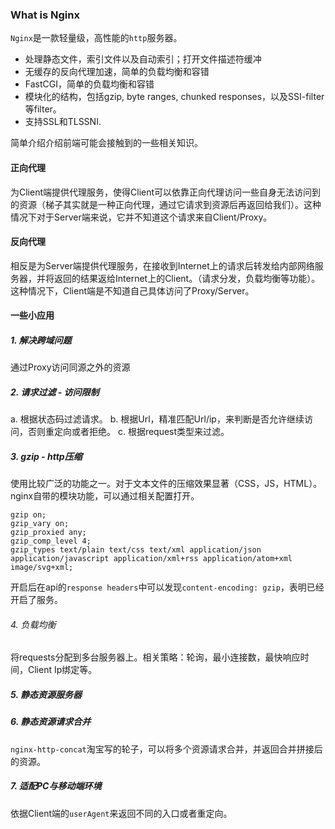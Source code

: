 ### What is Nginx

`Nginx`是一款轻量级，高性能的`http`服务器。

- 处理静态文件，索引文件以及自动索引；打开文件描述符缓冲
- 无缓存的反向代理加速，简单的负载均衡和容错
- FastCGI，简单的负载均衡和容错
- 模块化的结构，包括gzip, byte ranges, chunked responses，以及SSI-filter等filter。
- 支持SSL和TLSSNI.

简单介绍介绍前端可能会接触到的一些相关知识。

#### 正向代理

为Client端提供代理服务，使得Client可以依靠正向代理访问一些自身无法访问到的资源（梯子其实就是一种正向代理，通过它请求到资源后再返回给我们）。这种情况下对于Server端来说，它并不知道这个请求来自Client/Proxy。

#### 反向代理

相反是为Server端提供代理服务，在接收到Internet上的请求后转发给内部网络服务器，并将返回的结果返给Internet上的Client。（请求分发，负载均衡等功能）。这种情况下，Client端是不知道自己具体访问了Proxy/Server。

#### 一些小应用

##### 1. 解决跨域问题

通过Proxy访问同源之外的资源

##### 2. 请求过滤 - 访问限制

a. 根据状态码过滤请求。
b. 根据Url，精准匹配Url/ip，来判断是否允许继续访问，否则重定向或者拒绝。
c. 根据request类型来过滤。

##### 3. gzip - http压缩

使用比较广泛的功能之一。对于文本文件的压缩效果显著（CSS，JS，HTML）。
nginx自带的模块功能，可以通过相关配置打开。

```
gzip on;
gzip_vary on;
gzip_proxied any;
gzip_comp_level 4;
gzip_types text/plain text/css text/xml application/json application/javascript application/xml+rss application/atom+xml image/svg+xml;
```

开启后在api的`response headers`中可以发现`content-encoding: gzip`，表明已经开启了服务。

###### 4. 负载均衡

将requests分配到多台服务器上。相关策略：轮询，最小连接数，最快响应时间，Client Ip绑定等。

##### 5. 静态资源服务器

##### 6. 静态资源请求合并

`nginx-http-concat`淘宝写的轮子，可以将多个资源请求合并，并返回合并拼接后的资源。

##### 7. 适配PC与移动端环境

依据Client端的`userAgent`来返回不同的入口或者重定向。
